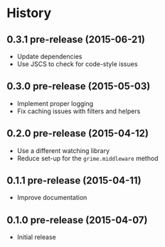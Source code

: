 
# History

## 0.3.1 pre-release (2015-06-21)

  * Update dependencies
  * Use JSCS to check for code-style issues

## 0.3.0 pre-release (2015-05-03)

  * Implement proper logging
  * Fix caching issues with filters and helpers

## 0.2.0 pre-release (2015-04-12)

  * Use a different watching library
  * Reduce set-up for the `grime.middleware` method

## 0.1.1 pre-release (2015-04-11)

  * Improve documentation

## 0.1.0 pre-release (2015-04-07)

  * Initial release
